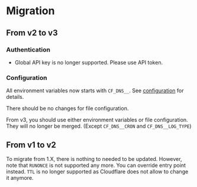 # Migration

## From v2 to v3

### Authentication

- Global API key is no longer supported. Please use API token.

### Configuration

All environment variables now starts with `CF_DNS__`. See [configuration](./configuration.md) for details.

There should be no changes for file configuration.

From v3, you should use either environment variables or file configuration. They will no longer be merged. (Except `CF_DNS__CRON` and `CF_DNS__LOG_TYPE`)

## From v1 to v2

To migrate from 1.X, there is nothing to needed to be updated. However, note that `RUNONCE` is not supported any more. You can override entry point instead. `TTL` is no longer supported as Cloudflare does not allow to change it anymore.
